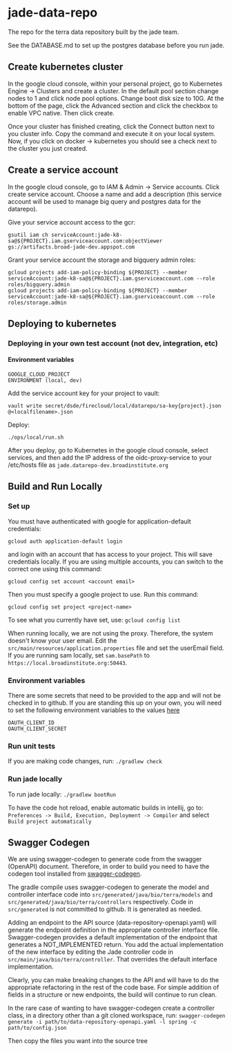 # jade-data-repo
The repo for the terra data repository built by the jade team.

See the DATABASE.md to set up the postgres database before you run jade.

## Create kubernetes cluster

In the google cloud console, within your personal project, go to Kubernetes Engine -> Clusters and create a cluster. In the default pool section change nodes to 1 and click node pool options. Change boot disk size to 10G. At the bottom of the page, click the Advanced section and click the checkbox to enable VPC native. Then click create.

Once your cluster has finished creating, click the Connect button next to you cluster info. Copy the command and execute it on your local system. Now, if you click on docker -> kubernetes you should see a check next to the cluster you just created.


## Create a service account
In the google cloud console, go to IAM & Admin -> Service accounts. Click create service account. Choose a name and add a description (this service account will be used to manage big query and postgres data for the datarepo).

Give your service account access to the gcr:
    
    gsutil iam ch serviceAccount:jade-k8-sa@${PROJECT}.iam.gserviceaccount.com:objectViewer gs://artifacts.broad-jade-dev.appspot.com
    
Grant your service account the storage and bigquery admin roles:

    gcloud projects add-iam-policy-binding ${PROJECT} --member serviceAccount:jade-k8-sa@${PROJECT}.iam.gserviceaccount.com --role roles/bigquery.admin
    gcloud projects add-iam-policy-binding ${PROJECT} --member serviceAccount:jade-k8-sa@${PROJECT}.iam.gserviceaccount.com --role roles/storage.admin

## Deploying to kubernetes
### Deploying in your own test account (not dev, integration, etc)
#### Environment variables
    GOOGLE_CLOUD_PROJECT
    ENVIRONMENT (local, dev)
    
    
Add the service account key for your project to vault:

    vault write secret/dsde/firecloud/local/datarepo/sa-key{project}.json @<localfilename>.json
    
Deploy:

    ./ops/local/run.sh
    
After you deploy, go to Kubernetes in the google cloud console, select services, and then add the IP address of the oidc-proxy-service to your /etc/hosts file as `jade.datarepo-dev.broadinstitute.org`

## Build and Run Locally

### Set up
You must have authenticated with google for application-default credentials: 
	
	gcloud auth application-default login
and login with an account that has access to your project. This will save credentials locally. If you are using multiple accounts, you can switch to the correct one using this command: 

    gcloud config set account <account email>

Then you must specify a google project to use. Run this command: 


    gcloud config set project <project-name>
    
    
To see what you currently have set, use: `gcloud config list`

When running locally, we are not using the proxy. Therefore, the system doesn't know your user email. Edit the `src/main/resources/application.properties` file and set the userEmail field. If you are running sam locally, set `sam.basePath` to `https://local.broadinstitute.org:50443`.

### Environment variables

There are some secrets that need to be provided to the app and will not be checked in
to github. If you are standing this up on your own, you will need to set the following environment variables to the values [here](https://console.cloud.google.com/apis/credentials/oauthclient/970791974390-1581mjhtp2b3jmg4avhor1vabs13b7ur.apps.googleusercontent.com?project=broad-jade-dev&organizationId=548622027621)

    OAUTH_CLIENT_ID
    OAUTH_CLIENT_SECRET

### Run unit tests

If you are making code changes, run:
`./gradlew check`

### Run jade locally

To run jade locally:
`./gradlew bootRun`

To have the code hot reload, enable automatic builds in intellij, go to:
`Preferences -> Build, Execution, Deployment -> Compiler`
and select `Build project automatically`

## Swagger Codegen

We are using swagger-codegen to generate code from the swagger (OpenAPI) document. Therefore, in order to build
you need to have the codegen tool installed from [swagger-codegen](https://swagger.io/docs/open-source-tools/swagger-codegen/).

The gradle compile uses swagger-codegen to generate the model and controller interface code into
`src/generated/java/bio/terra/models` and `src/generated/java/bio/terra/controllers` respectively. Code in
`src/generated` is not committed to github. It is generated as needed.

Adding an endpoint to the API source (data-repository-openapi.yaml) will generate the endpoint definition in the
appropriate controller interface file. Swagger-codegen provides a default implementation of the endpoint that generates
a NOT_IMPLEMENTED return. You add the actual implementation of the new interface by editing the Jade controller code
in `src/main/java/bio/terra/controller`. That overrides the default interface implementation.

Clearly, you can make breaking changes to the API and will have to do the appropriate refactoring in the rest of
the code base. For simple addition of fields in a structure or new endpoints, the build will continue to run clean.

In the rare case of wanting to have swagger-codegen create a controller class,
in a directory other than a git cloned workspace, run:
`swagger-codegen generate -i path/to/data-repository-openapi.yaml -l spring -c path/to/config.json`

Then copy the files you want into the source tree

